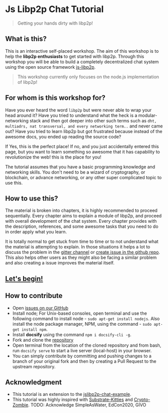 # Js Libp2p Chat Tutorial

> Getting your hands dirty with libp2p!

## What is this?

This is an interactive self-placed workshop. The aim of this workshop is to help the **libp2p enthusiasts** to get started with libp2p. Through this workshop you will be able to build a completely decentralized chat system using the open source framework [js-libp2p](https://github.com/libp2p/js-libp2p/).

> This workshop currently only focuses on the node.js implementation of libp2p!

## For whom is this workshop for?

Have you ever heard the word `libp2p` but were never able to wrap your head around it? Have you tried to understand what the heck is a modular-networking stack and then got deeper into other such terms such as `dht, multiadrs, nat transversal, and every networking term..` and never came out? Have you tried to learn libp2p but got frustrated because instead of the awesome docs, you ended up reading the source code?

If Yes, this is the perfect place! If no, and you just accidentally entered this page, but you want to learn something so awesome that it has capability to revolutionize the web! this is the place for you!

The tutorial assumes that you have a basic programming knowledge and networking skills. You don't need to be a wizard of cryptography, or blockchain, or advance networking, or any other super complicated topic to use this.

## How to use this?

The material is broken into chapters, it is highly recommended to proceed sequentially. Every chapter aims to explain a module of libp2p, and proceed with overall development of the chat system. Every chapter provides with the description, references, and some awesome tasks that you need to do in order apply what you learn.

It is totally normal to get stuck from time to time or to not understand what the material is attempting to explain. In those situations it helps a lot to discuss the problem in the [gitter channel](https://gitter.im/libp2p-enthusiasts/community) or [create issue in the github repo](https://github.com/shresthagrawal/jslibp2p-chat-tutorial/issues). This also helps other users as they might also be facing a similar problem and also creating a issue improves the material itself.

## [Let's begin!](/0/introduction.md)

## How to contribute

- Open [issues on our GitHub](https://github.com/shresthagrawal/jslibp2p-chat-tutorial/issues)
- Install node; For Unix-based consoles, open terminal and use the following command to install node - `sudo apt-get install nodejs`. Also install the node package manager, NPM, using the command - `sudo apt-get install npm`.
- Install **docsify** using the command `npm i docsify-cli -g`.
- Fork and clone the [repository](https://github.com/shresthagrawal/jslibp2p-chat-tutorial)
- Open terminal from the location of the cloned repository and from bash, run `docsify serve` to start a live server (local-host) in your browser.
- You can simply contribute by committing and pushing changes to a branch of your original fork and then by creating a Pull Request to the upstream repository.

## Acknowledgment

- This tutorial is an extension to the [jslibp2p-chat-example](https://github.com/libp2p/js-libp2p-examples/tree/master/chat/nodejs).
- This tutorial was highly inspired with [Substrate-Kitties](https://github.com/substrate-developer-hub/substrate-collectables-workshop) and [Crypto-Zombie](https://cryptozombies.io/).
  TODO: Acknowledge SimpleAsWater, EdCon2020, GIVO

